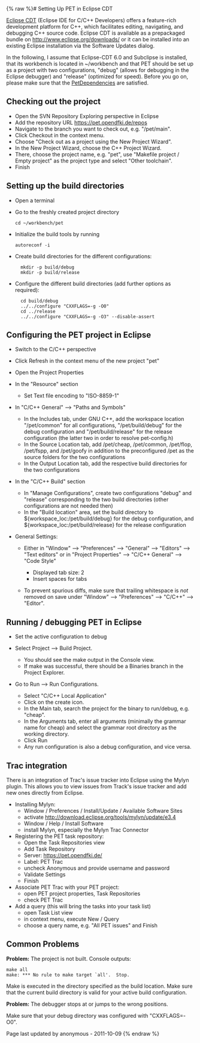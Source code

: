 {% raw %}# Setting Up PET in Eclipse CDT

[Eclipse CDT](http://www.eclipse.org/cdt/) (Eclipse IDE for C/C++
Developers) offers a feature-rich development platform for C++, which
facilitates editing, navigating, and debugging C++ source code. Eclipse
CDT is available as a prepackaged bundle on
<http://www.eclipse.org/downloads/> or it can be installed into an
existing Eclipse installation via the Software Updates dialog.

In the following, I assume that Eclipse-CDT 6.0 and Subclipse is
installed, that its workbench is located in \~/workbench and that PET
should be set up as a project with two configurations, "debug" (allows
for debugging in the Eclipse debugger) and "release" (optimized for
speed). Before you go on, please make sure that the
[PetDependencies](../PetDependencies) are satisfied.

## Checking out the project

- Open the SVN Repository Exploring perspective in Eclipse
- Add the repository URL <https://pet.opendfki.de/repos>
- Navigate to the branch you want to check out, e.g. "/pet/main".
- Click Checkout in the context menu.
- Choose "Check out as a project using the New Project Wizard".
- In the New Project Wizard, choose the C++ Project Wizard.
- There, choose the project name, e.g. "pet", use "Makefile project /
Empty project" as the project type and select "Other toolchain".
- Finish

## Setting up the build directories

- Open a terminal
- Go to the freshly created project directory
  
      cd ~/workbench/pet
- Initialize the build tools by running
  
      autoreconf -i
- Create build directories for the different configurations:
  
        mkdir -p build/debug
        mkdir -p build/release
- Configure the different build directories (add further options as
required):
  
        cd build/debug
        ../../configure "CXXFLAGS=-g -O0"
        cd ../release
        ../../configure "CXXFLAGS=-g -O3" --disable-assert

## Configuring the PET project in Eclipse

- Switch to the C/C++ perspective
- Click Refresh in the context menu of the new project "pet"
- Open the Project Properties
- In the "Resource" section
  - Set Text file encoding to "ISO-8859-1"
- In "C/C++ General" --&gt; "Paths and Symbols"
  
  - In the Includes tab, under GNU C++, add the workspace location
"/pet/common" for all configurations, "/pet/build/debug" for the
debug configuration and "/pet/build/release" for the release
configuration (the latter two in order to resolve pet-config.h)
  - In the Source Location tab, add /pet/cheap, /pet/common,
/pet/flop, /pet/fspp, and /pet/goofy in addition to the
preconfigured /pet as the source folders for the two
configurations
  - In the Output Location tab, add the respective build directories
for the two configurations
- In the "C/C++ Build" section
  - In "Manage Configurations", create two configurations "debug"
and "release" corresponding to the two build directories (other
configurations are not needed then)
  - In the "Build location" area, set the build directory to
${workspace\_loc:/pet/build/debug} for the debug configuration,
and ${workspace\_loc:/pet/build/release} for the release
configuration
- General Settings:
  - Either in "Window" --&gt; "Preferences" --&gt; "General" --&gt;
"Editors" --&gt; "Text editors" or in "Project Properties"
--&gt; "C/C++ General" --&gt; "Code Style"
    
    - Displayed tab size: 2
    - Insert spaces for tabs
  - To prevent spurious diffs, make sure that trailing whitespace is
*not* removed on save under "Window" --&gt; "Preferences" --&gt;
"C/C++" --&gt; "Editor".

## Running / debugging PET in Eclipse

- Set the active configuration to debug
- Select Project --&gt; Build Project.
  
  - You should see the make output in the Console view.
  - If make was successful, there should be a Binaries branch in the
Project Explorer.
- Go to Run --&gt; Run Configurations.
  
  - Select "C/C++ Local Application"
  - Click on the create icon.
  - In the Main tab, search the project for the binary to run/debug,
e.g. "cheap".
  - In the Arguments tab, enter all arguments (minimally the grammar
name for cheap) and select the grammar root directory as the
working directory.
  - Click Run
  - Any run configuration is also a debug configuration, and vice
versa.

## Trac integration

There is an integration of Trac's issue tracker into Eclipse using the
Mylyn plugin. This allows you to view issues from Track's issue tracker
and add new ones directly from Eclipse.

- Installing Mylyn:
  - Window / Preferences / Install/Update / Available Software Sites
  - activate <http://download.eclipse.org/tools/mylyn/update/e3.4>
  - Window / Help / Install Software
  - install Mylyn, especially the Mylyn Trac Connector
- Registering the PET task repository:
  - Open the Task Repositories view
  - Add Task Repository
  - Server: <https://pet.opendfki.de/>
  - Label: PET Trac
  - uncheck Anonymous and provide username and password
  - Validate Settings
  - Finish
- Associate PET Trac with your PET project:
  - open PET project properties, Task Repositories
  - check PET Trac
- Add a query (this will bring the tasks into your task list)
  - open Task List view
  - in context menu, execute New / Query
  - choose a query name, e.g. "All PET issues" and Finish

## Common Problems

**Problem:** The project is not built. Console outputs:

    make all 
    make: *** No rule to make target `all'.  Stop.

Make is executed in the directory specified as the build location. Make
sure that the current build directory is valid for your active build
configuration.

**Problem:** The debugger stops at or jumps to the wrong positions.

Make sure that your debug directory was configured with "CXXFLAGS=-O0".

Page last updated by anonymous - 2011-10-09
{% endraw %}